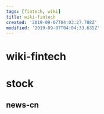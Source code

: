```yaml
---
tags: [fintech, wiki]
title: wiki-fintech
created: '2019-09-07T04:03:27.708Z'
modified: '2019-09-07T04:04:33.635Z'
---
```


# wiki-fintech

# stock

## news-cn
